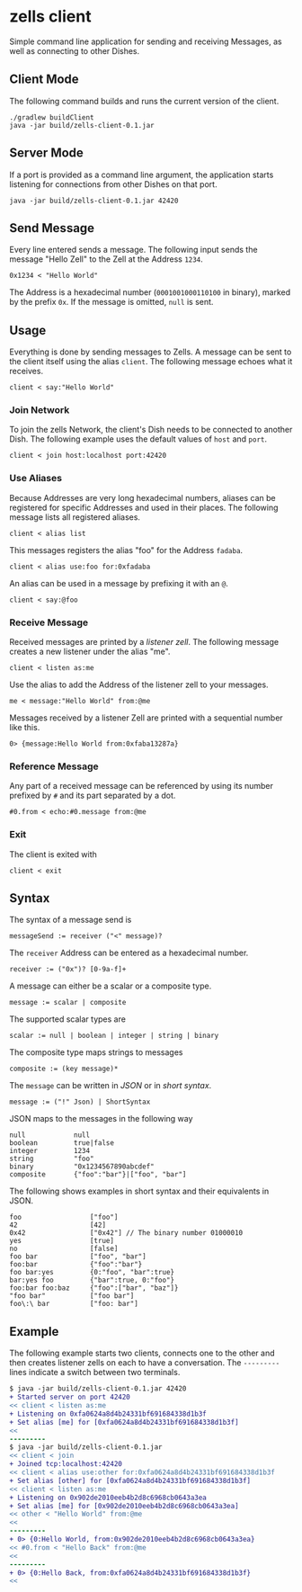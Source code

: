 # zells client

Simple command line application for sending and receiving Messages, as well as connecting to other Dishes.

## Client Mode

The following command builds and runs the current version of the client.

    ./gradlew buildClient
    java -jar build/zells-client-0.1.jar

## Server Mode

If a port is provided as a command line argument, the application starts listening for connections from other Dishes on that port.

    java -jar build/zells-client-0.1.jar 42420

## Send Message

Every line entered sends a message. The following input sends the message "Hello Zell" to the Zell at the Address `1234`.

    0x1234 < "Hello World"

The Address is a hexadecimal number (`0001001000110100` in binary), marked by the prefix `0x`. If the message is omitted, `null` is sent.

## Usage

Everything is done by sending messages to Zells. A message can be sent to the client itself using the alias `client`. The following message echoes what it receives.

    client < say:"Hello World"

### Join Network

To join the zells Network, the client's Dish needs to be connected to another Dish. The following example uses the default values of `host` and `port`.

    client < join host:localhost port:42420

### Use Aliases

Because Addresses are very long hexadecimal numbers, aliases can be registered for specific Addresses and used in their places. The following message lists all registered aliases.

    client < alias list

This messages registers the alias "foo" for the Address `fadaba`.

    client < alias use:foo for:0xfadaba

An alias can be used in a message by prefixing it with an `@`.

    client < say:@foo

### Receive Message

Received messages are printed by a *listener zell*. The following message creates a new listener under the alias "me".

    client < listen as:me

Use the alias to add the Address of the listener zell to your messages.

    me < message:"Hello World" from:@me

Messages received by a listener Zell are printed with a sequential number like this.

    0> {message:Hello World from:0xfaba13287a}

### Reference Message

Any part of a received message can be referenced by using its number prefixed by `#` and its part separated by a dot.

    #0.from < echo:#0.message from:@me

### Exit

The client is exited with

    client < exit

## Syntax

The syntax of a message send is

    messageSend := receiver ("<" message)?

The `receiver` Address can be entered as a hexadecimal number.

    receiver := ("0x")? [0-9a-f]+

A message can either be a scalar or a composite type.

    message := scalar | composite

The supported scalar types are

    scalar := null | boolean | integer | string | binary

The composite type maps strings to messages

    composite := (key message)*

The `message` can be written in *JSON* or in *short syntax*.

    message := ("!" Json) | ShortSyntax

JSON maps to the messages in the following way

    null            null
    boolean         true|false
    integer         1234
    string          "foo"
    binary          "0x1234567890abcdef"
    composite       {"foo":"bar"}|["foo", "bar"]

The following shows examples in short syntax and their equivalents in JSON.

    foo                 ["foo"]
    42                  [42]
    0x42                ["0x42"] // The binary number 01000010
    yes                 [true]
    no                  [false]
    foo bar             ["foo", "bar"]
    foo:bar             {"foo":"bar"}
    foo bar:yes         {0:"foo", "bar":true}
    bar:yes foo         {"bar":true, 0:"foo"}
    foo:bar foo:baz     {"foo":["bar", "baz"]}
    "foo bar"           ["foo bar"]
    foo\:\ bar          ["foo: bar"]


## Example

The following example starts two clients, connects one to the other and then creates listener zells on each to have a conversation. The `---------` lines indicate a switch between two terminals.

```diff
$ java -jar build/zells-client-0.1.jar 42420
+ Started server on port 42420
<< client < listen as:me
+ Listening on 0xfa0624a8d4b24331bf691684338d1b3f
+ Set alias [me] for [0xfa0624a8d4b24331bf691684338d1b3f]
<<
---------
$ java -jar build/zells-client-0.1.jar
<< client < join
+ Joined tcp:localhost:42420
<< client < alias use:other for:0xfa0624a8d4b24331bf691684338d1b3f
+ Set alias [other] for [0xfa0624a8d4b24331bf691684338d1b3f]
<< client < listen as:me
+ Listening on 0x902de2010eeb4b2d8c6968cb0643a3ea
+ Set alias [me] for [0x902de2010eeb4b2d8c6968cb0643a3ea]
<< other < "Hello World" from:@me
<<
---------
+ 0> {0:Hello World, from:0x902de2010eeb4b2d8c6968cb0643a3ea}
<< #0.from < "Hello Back" from:@me
<<
---------
+ 0> {0:Hello Back, from:0xfa0624a8d4b24331bf691684338d1b3f}
<<
```
